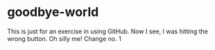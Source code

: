 # goodbye-world
This is just for an exercise in using GitHub.
Now I see, I was hitting the wrong button. Oh silly me!
Change no. 1
